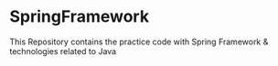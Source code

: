 # SpringFramework
This Repository contains the practice code with Spring Framework &amp; technologies related to Java
